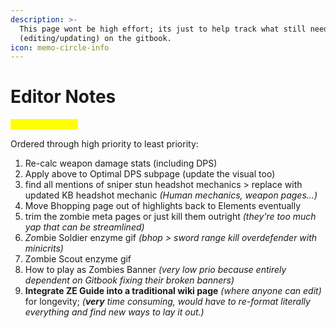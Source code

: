```yaml
---
description: >-
  This page wont be high effort; its just to help track what still needs
  (editing/updating) on the gitbook.
icon: memo-circle-info
---
```


# Editor Notes

<mark style="color:yellow;">**edited 1/6/2025**</mark>

Ordered through high priority to least priority:

1. Re-calc weapon damage stats (including DPS)
2. Apply above to Optimal DPS subpage (update the visual too)
3. find all mentions of sniper stun headshot mechanics > replace with updated KB headshot mechanic _(Human mechanics, weapon pages...)_
4. Move Bhopping page out of highlights back to Elements eventually
5. trim the zombie meta pages or just kill them outright _(they're too much yap that can be streamlined)_
6. _Z&#x6F;_&#x6D;bie Soldier enzyme gif _(bhop > sword range kill overdefender with minicrits)_
7. Zombie Scout enzyme gif
8. How to play as Zombies Banner _(very low prio because entirely dependent on Gitbook fixing their broken banners)_
9. **Integrate ZE Guide into a traditional wiki page** _(where anyone can edit)_ for longevity; _(**very** time consuming, would have to re-format literally everything and find new ways to lay it out.)_
